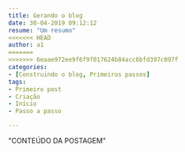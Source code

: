 ```yaml
---
title: Gerando o blog
date: 30-04-2019 09:12:12
resume: "Um resumo"
<<<<<<< HEAD
author: a1
=======
>>>>>>> 6eaae972ee9f6f9f017624b84acc6bfd397c097f
categories:
- [Construindo o blog, Primeiros passos]
tags:
- Primeiro post
- Criação
- Início
- Passo a passo

---
```



"CONTEÚDO DA POSTAGEM"
